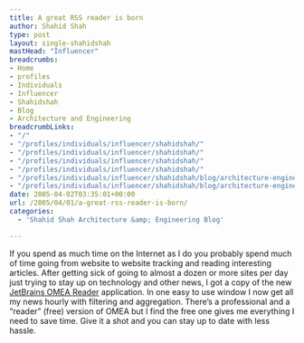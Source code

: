 ```yaml
---
title: A great RSS reader is born
author: Shahid Shah
type: post
layout: single-shahidshah
mastHead: "Influencer"
breadcrumbs:
- Home
- profiles
- Individuals
- Influencer
- Shahidshah
- Blog
- Architecture and Engineering
breadcrumbLinks:
- "/"
- "/profiles/individuals/influencer/shahidshah/"
- "/profiles/individuals/influencer/shahidshah/"
- "/profiles/individuals/influencer/shahidshah/"
- "/profiles/individuals/influencer/shahidshah/"
- "/profiles/individuals/influencer/shahidshah/blog/architecture-engineering/"
- "/profiles/individuals/influencer/shahidshah/blog/architecture-engineering/"
date: 2005-04-02T03:35:01+00:00
url: /2005/04/01/a-great-rss-reader-is-born/
categories:
  - 'Shahid Shah Architecture &amp; Engineering Blog'

---
```

If you spend as much time on the Internet as I do you probably spend much of time going from website to website tracking and reading interesting articles. After getting sick of going to almost a dozen or more sites per day just trying to stay up on technology and other news, I got a copy of the new [JetBrains OMEA Reader][1] application. In one easy to use window I now get all my news hourly with filtering and aggregation. There&#8217;s a professional and a &#8220;reader&#8221; (free) version of OMEA but I find the free one gives me everything I need to save time. Give it a shot and you can stay up to date with less hassle.

 [1]: http://www.jetbrains.com/omea/reader/